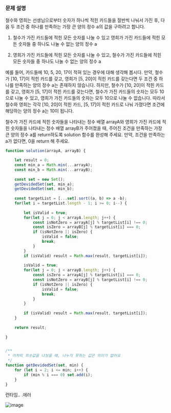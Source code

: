 ### 문제 설명
철수와 영희는 선생님으로부터 숫자가 하나씩 적힌 카드들을 절반씩 나눠서 가진 후, 다음 두 조건 중 하나를 만족하는 가장 큰 양의 정수 a의 값을 구하려고 합니다.

1. 철수가 가진 카드들에 적힌 모든 숫자를 나눌 수 있고 영희가 가진 카드들에 적힌 모든 숫자들 중 하나도 나눌 수 없는 양의 정수 a

2. 영희가 가진 카드들에 적힌 모든 숫자를 나눌 수 있고, 철수가 가진 카드들에 적힌 모든 숫자들 중 하나도 나눌 수 없는 양의 정수 a

예를 들어, 카드들에 10, 5, 20, 17이 적혀 있는 경우에 대해 생각해 봅시다. 만약, 철수가 [10, 17]이 적힌 카드를 갖고,
영희가 [5, 20]이 적힌 카드를 갖는다면 두 조건 중 하나를 만족하는 양의 정수 a는 존재하지 않습니다. 하지만, 철수가 [10, 20]이 적힌 카드를 갖고,
영희가 [5, 17]이 적힌 카드를 갖는다면, 철수가 가진 카드들의 숫자는 모두 10으로 나눌 수 있고, 영희가 가진 카드들의 숫자는 모두 10으로 나눌 수 없습니다. 
따라서 철수와 영희는 각각 [10, 20]이 적힌 카드, [5, 17]이 적힌 카드로 나눠 가졌다면 조건에 해당하는 양의 정수 a는 10이 됩니다.

철수가 가진 카드에 적힌 숫자들을 나타내는 정수 배열 arrayA와 영희가 가진 카드에 적힌 숫자들을 나타내는 정수 배열 arrayB가 주어졌을 때, 주어진 조건을 만족하는 가장 큰 양의 정수 a를 return하도록 solution 함수를 완성해 주세요. 만약, 조건을 만족하는 a가 없다면, 0을 return 해 주세요.


```javascript
function solution(arrayA, arrayB) {

    let result = 0;
    const min_a = Math.min(...arrayA);
    const min_b = Math.min(...arrayB);
    
    const set = new Set();
    getDevidedSet(set, min_a);
    getDevidedSet(set, min_b);
    
    const targetList = [...set].sort((a, b) => a -b);
    for(let i = targetList.length - 1; i >= 0; i--) {
        
        let isValid = true;
        for(let j = 0; j < arrayA.length; j++) {
            const isNotZero = arrayA[j] % targetList[i] !== 0;
            const isZero = arrayB[j] % targetList[i] === 0;
            if (isNotZero || isZero) {
                isValid = false;
                break;
            }
        }
        if (isValid) result = Math.max(result, targetList[i]);
        
        isValid = true;
        for(let j = 0; j < arrayB.length; j++) {
            const isZero = arrayA[j] % targetList[i] === 0;
            const isNotZero = arrayB[j] % targetList[i] !== 0;
            if (isNotZero || isZero) {
                isValid = false;
                break;
            }
        }
        
        if (isValid) result = Math.max(result, targetList[i]);
    }
    
    return result;
    
}


/**
 * 어차피 최솟값을 나눴을 때, 나누지 못하는 값은 의미가 없어요
 */
function getDevidedSet(set, min) {
    for (let i = 2; i <= min; i++) {
        if (min % i === 0) set.add(i);
    }
}
```

런타임.. .에러 

![image](https://user-images.githubusercontent.com/86306802/205950514-7ed8437c-29a9-4b6a-b70b-c50b847f461c.png)

